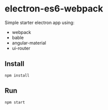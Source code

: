 # electron-es6-webpack

Simple starter electron app using:
  * webpack
  * bable
  * angular-material
  * ui-router

## Install
```
npm install
```
## Run
```
npm start
```
